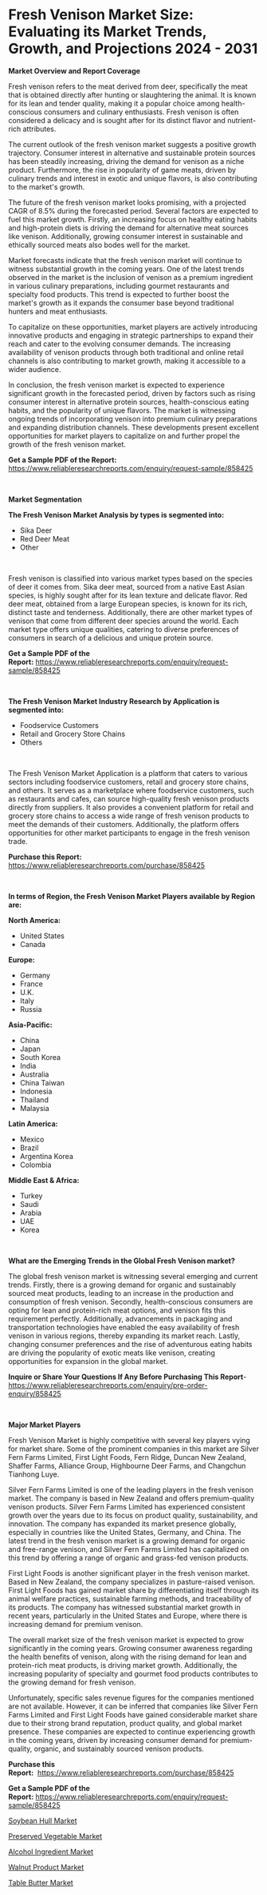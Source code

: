 <p><h1>Fresh Venison Market Size: Evaluating its Market Trends, Growth, and Projections 2024 - 2031</h1></p><p><strong>Market Overview and Report Coverage</strong></p>
<p><p>Fresh venison refers to the meat derived from deer, specifically the meat that is obtained directly after hunting or slaughtering the animal. It is known for its lean and tender quality, making it a popular choice among health-conscious consumers and culinary enthusiasts. Fresh venison is often considered a delicacy and is sought after for its distinct flavor and nutrient-rich attributes.</p><p>The current outlook of the fresh venison market suggests a positive growth trajectory. Consumer interest in alternative and sustainable protein sources has been steadily increasing, driving the demand for venison as a niche product. Furthermore, the rise in popularity of game meats, driven by culinary trends and interest in exotic and unique flavors, is also contributing to the market's growth.</p><p>The future of the fresh venison market looks promising, with a projected CAGR of 8.5% during the forecasted period. Several factors are expected to fuel this market growth. Firstly, an increasing focus on healthy eating habits and high-protein diets is driving the demand for alternative meat sources like venison. Additionally, growing consumer interest in sustainable and ethically sourced meats also bodes well for the market.</p><p>Market forecasts indicate that the fresh venison market will continue to witness substantial growth in the coming years. One of the latest trends observed in the market is the inclusion of venison as a premium ingredient in various culinary preparations, including gourmet restaurants and specialty food products. This trend is expected to further boost the market's growth as it expands the consumer base beyond traditional hunters and meat enthusiasts.</p><p>To capitalize on these opportunities, market players are actively introducing innovative products and engaging in strategic partnerships to expand their reach and cater to the evolving consumer demands. The increasing availability of venison products through both traditional and online retail channels is also contributing to market growth, making it accessible to a wider audience.</p><p>In conclusion, the fresh venison market is expected to experience significant growth in the forecasted period, driven by factors such as rising consumer interest in alternative protein sources, health-conscious eating habits, and the popularity of unique flavors. The market is witnessing ongoing trends of incorporating venison into premium culinary preparations and expanding distribution channels. These developments present excellent opportunities for market players to capitalize on and further propel the growth of the fresh venison market.</p></p>
<p><strong>Get a Sample PDF of the Report:</strong> <a href="https://www.reliableresearchreports.com/enquiry/request-sample/858425">https://www.reliableresearchreports.com/enquiry/request-sample/858425</a></p>
<p>&nbsp;</p>
<p><strong>Market Segmentation</strong></p>
<p><strong>The Fresh Venison Market Analysis by types is segmented into:</strong></p>
<p><ul><li>Sika Deer</li><li>Red Deer Meat</li><li>Other</li></ul></p>
<p>&nbsp;</p>
<p><p>Fresh venison is classified into various market types based on the species of deer it comes from. Sika deer meat, sourced from a native East Asian species, is highly sought after for its lean texture and delicate flavor. Red deer meat, obtained from a large European species, is known for its rich, distinct taste and tenderness. Additionally, there are other market types of venison that come from different deer species around the world. Each market type offers unique qualities, catering to diverse preferences of consumers in search of a delicious and unique protein source.</p></p>
<p><strong>Get a Sample PDF of the Report:</strong>&nbsp;<a href="https://www.reliableresearchreports.com/enquiry/request-sample/858425">https://www.reliableresearchreports.com/enquiry/request-sample/858425</a></p>
<p>&nbsp;</p>
<p><strong>The Fresh Venison Market Industry Research by Application is segmented into:</strong></p>
<p><ul><li>Foodservice Customers</li><li>Retail and Grocery Store Chains</li><li>Others</li></ul></p>
<p>&nbsp;</p>
<p><p>The Fresh Venison Market Application is a platform that caters to various sectors including foodservice customers, retail and grocery store chains, and others. It serves as a marketplace where foodservice customers, such as restaurants and cafes, can source high-quality fresh venison products directly from suppliers. It also provides a convenient platform for retail and grocery store chains to access a wide range of fresh venison products to meet the demands of their customers. Additionally, the platform offers opportunities for other market participants to engage in the fresh venison trade.</p></p>
<p><strong>Purchase this Report:</strong>&nbsp; <a href="https://www.reliableresearchreports.com/purchase/858425">https://www.reliableresearchreports.com/purchase/858425</a></p>
<p>&nbsp;</p>
<p><strong>In terms of Region, the Fresh Venison Market Players available by Region are:</strong></p>
<p>
    <p> <strong> North America: </strong>
        <ul>
            <li>United States</li>
            <li>Canada</li>
        </ul>
        </p> 
    <p> <strong> Europe: </strong>
        <ul>
            <li>Germany</li>
            <li>France</li>
            <li>U.K.</li>
            <li>Italy</li>
            <li>Russia</li>
        </ul>
        </p> 
    <p> <strong> Asia-Pacific: </strong>
        <ul>
            <li>China</li>
            <li>Japan</li>
            <li>South Korea</li>
            <li>India</li>
            <li>Australia</li>
            <li>China Taiwan</li>
            <li>Indonesia</li>
            <li>Thailand</li>
            <li>Malaysia</li>
        </ul>
        </p> 
    <p> <strong> Latin America: </strong>
        <ul>
            <li>Mexico</li>
            <li>Brazil</li>
            <li>Argentina Korea</li>
            <li>Colombia</li>
        </ul>
        </p> 
    <p> <strong> Middle East & Africa: </strong>
        <ul>
            <li>Turkey</li>
            <li>Saudi</li>
            <li>Arabia</li>
            <li>UAE</li>
            <li>Korea</li>
        </ul>
    </p>
    </p>
<p>&nbsp;</p>
<p><strong>What are the Emerging Trends in the Global Fresh Venison market?</strong></p>
<p><p>The global fresh venison market is witnessing several emerging and current trends. Firstly, there is a growing demand for organic and sustainably sourced meat products, leading to an increase in the production and consumption of fresh venison. Secondly, health-conscious consumers are opting for lean and protein-rich meat options, and venison fits this requirement perfectly. Additionally, advancements in packaging and transportation technologies have enabled the easy availability of fresh venison in various regions, thereby expanding its market reach. Lastly, changing consumer preferences and the rise of adventurous eating habits are driving the popularity of exotic meats like venison, creating opportunities for expansion in the global market.</p></p>
<p><strong>Inquire or Share Your Questions If Any Before Purchasing This Report</strong>- <a href="https://www.reliableresearchreports.com/enquiry/pre-order-enquiry/858425">https://www.reliableresearchreports.com/enquiry/pre-order-enquiry/858425</a></p>
<p>&nbsp;</p>
<p><strong>Major Market Players</strong></p>
<p><p>Fresh Venison Market is highly competitive with several key players vying for market share. Some of the prominent companies in this market are Silver Fern Farms Limited, First Light Foods, Fern Ridge, Duncan New Zealand, Shaffer Farms, Alliance Group, Highbourne Deer Farms, and Changchun Tianhong Luye.</p><p>Silver Fern Farms Limited is one of the leading players in the fresh venison market. The company is based in New Zealand and offers premium-quality venison products. Silver Fern Farms Limited has experienced consistent growth over the years due to its focus on product quality, sustainability, and innovation. The company has expanded its market presence globally, especially in countries like the United States, Germany, and China. The latest trend in the fresh venison market is a growing demand for organic and free-range venison, and Silver Fern Farms Limited has capitalized on this trend by offering a range of organic and grass-fed venison products.</p><p>First Light Foods is another significant player in the fresh venison market. Based in New Zealand, the company specializes in pasture-raised venison. First Light Foods has gained market share by differentiating itself through its animal welfare practices, sustainable farming methods, and traceability of its products. The company has witnessed substantial market growth in recent years, particularly in the United States and Europe, where there is increasing demand for premium venison.</p><p>The overall market size of the fresh venison market is expected to grow significantly in the coming years. Growing consumer awareness regarding the health benefits of venison, along with the rising demand for lean and protein-rich meat products, is driving market growth. Additionally, the increasing popularity of specialty and gourmet food products contributes to the growing demand for fresh venison.</p><p>Unfortunately, specific sales revenue figures for the companies mentioned are not available. However, it can be inferred that companies like Silver Fern Farms Limited and First Light Foods have gained considerable market share due to their strong brand reputation, product quality, and global market presence. These companies are expected to continue experiencing growth in the coming years, driven by increasing consumer demand for premium-quality, organic, and sustainably sourced venison products.</p></p>
<p><strong>Purchase this Report:</strong>&nbsp;&nbsp;<a href="https://www.reliableresearchreports.com/purchase/858425">https://www.reliableresearchreports.com/purchase/858425</a></p>
<p></p>
<p><strong>Get a Sample PDF of the Report:</strong>&nbsp;<a href="https://www.reliableresearchreports.com/enquiry/request-sample/858425">https://www.reliableresearchreports.com/enquiry/request-sample/858425</a></p>
<p><p><a href="https://github.com/melchekhinf/Market-Research-Report-List-2/blob/main/soybean-hull-market.md">Soybean Hull Market</a></p><p><a href="https://github.com/merzlyukov93/Market-Research-Report-List-2/blob/main/preserved-vegetable-market.md">Preserved Vegetable Market</a></p><p><a href="https://github.com/amae102299/Market-Research-Report-List-2/blob/main/alcohol-ingredient-market.md">Alcohol Ingredient Market</a></p><p><a href="https://github.com/sndrkn/Market-Research-Report-List-2/blob/main/walnut-product-market.md">Walnut Product Market</a></p><p><a href="https://github.com/sofyaavrova/Market-Research-Report-List-2/blob/main/table-butter-market.md">Table Butter Market</a></p></p>